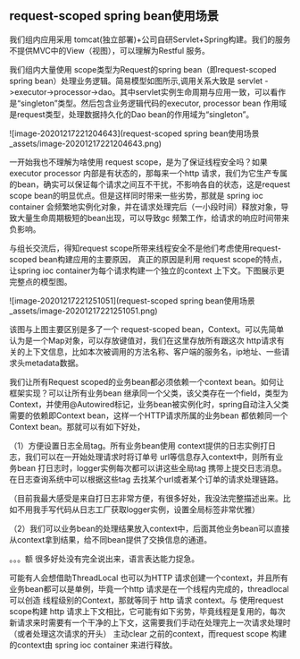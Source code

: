 ## request-scoped spring bean使用场景

我们组内应用采用 tomcat(独立部署)+公司自研Servlet+Spring构建。我们的服务不提供MVC中的View（视图），可以理解为Restful 服务。

我们组内大量使用 scope类型为Request的spring bean（即request-scoped spring bean）处理业务逻辑。简易模型如图所示,调用关系大致是 servlet ->executor->processor->dao。其中servlet实例生命周期与应用一致，可以看作是“singleton”类型。然后包含业务逻辑代码的executor, processor bean 作用域是request类型，处理数据持久化的Dao bean的作用域为“singleton”。

![image-20201217221204643](request-scoped spring bean使用场景_assets/image-20201217221204643.png)

一开始我也不理解为啥使用 request scope，是为了保证线程安全吗？如果 executor processor 内部是有状态的，那每来一个http 请求，我们为它生产专属的bean，确实可以保证每个请求之间互不干扰，不影响各自的状态，这是request scope bean的明显优点。但是这样同时带来一些劣势，那就是 spring ioc container 会频繁地实例化对象，并在请求处理完后（一小段时间）释放对象，导致大量生命周期极短的bean出现，可以导致gc 频繁工作，给请求的响应时间带来负影响。

与组长交流后，得知request scope所带来线程安全不是他们考虑使用request-scoped bean构建应用的主要原因， 真正的原因是利用 request scope的特点，让spring ioc container为每个请求构建一个独立的context 上下文。下图展示更完整点的模型图。

![image-20201217221251051](request-scoped spring bean使用场景_assets/image-20201217221251051.png)

该图与上图主要区别是多了一个 request-scoped bean，Context。可以先简单认为是一个Map对象，可以存放键值对，我们在这里存放所有跟这次 http请求有关的上下文信息，比如本次被调用的方法名称、客户端的服务名，ip地址、一些请求头metadata数据。

我们让所有Request scoped的业务bean都必须依赖一个context bean。如何让框架实现？可以让所有业务bean 继承同一个父类，该父类存在一个field，类型为 Context，并使用@Autowired标记，业务bean被实例化时，spring自动注入父类需要的依赖即Context bean，这样一个HTTP请求所属的业务bean 都依赖同一个Context  bean。那就可以有如下好处，

（1）方便设置日志全局tag。所有业务bean使用 context提供的日志实例打日志，我们可以在一开始处理请求时将订单号 url等信息存入context中，则所有业务bean 打日志时，logger实例每次都可以讲这些全局tag 携带上提交日志消息。在日志查询系统中可以根据这些tag 去找某个url或者某个订单的请求处理链路。

（目前我最大感受是来自打日志非常方便，有很多好处，我没法完整描述出来。比如不用我手写代码从日志工厂获取logger实例，设置全局标签非常优雅）

（2）我们可以业务bean的处理结果放入context中，后面其他业务bean可以直接从context拿到结果，给不同bean提供了交换信息的通道。

。。。额 很多好处没有完全说出来，语言表达能力捉急。



可能有人会想借助ThreadLocal 也可以为HTTP 请求创建一个context，并且所有业务bean都可以是单例，毕竟一个http 请求是在一个线程内完成的，threadlocal可以创造 线程级别的Context，那就等同于 http 请求 context。与 使用request scope构建 http 请求上下文相比，它可能有如下劣势，毕竟线程是复用的，每次新请求来时需要有一个干净的上下文，这需要我们手动在处理完上一次请求处理时（或者处理这次请求的开头） 主动clear 之前的context，而request scope 构建的context由 spring ioc container 来进行释放。